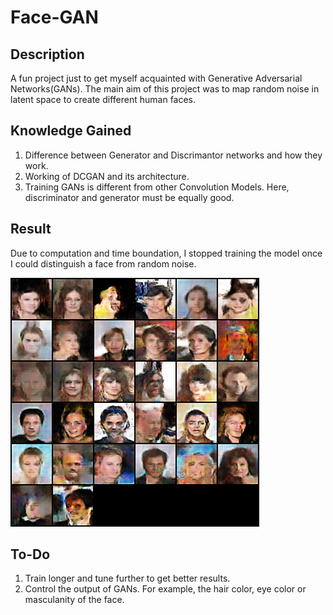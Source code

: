 # Face-GAN

## Description
A fun project just to get myself acquainted with Generative Adversarial Networks(GANs). The main aim of this project was to map random noise in latent space to create different human faces.

## Knowledge Gained
1. Difference between Generator and Discrimantor networks and how they work.
2. Working of DCGAN and its architecture.
3. Training GANs is different from other Convolution Models. Here, discriminator and generator must be equally good.

## Result
Due to computation and time boundation, I stopped training the model once I could distinguish a face from random noise.

![After 20 Epochs](https://github.com/P-yushh/Face-GAN/blob/main/GeneratedIMG-0008.png)

## To-Do
1. Train longer and tune further to get better results.
2. Control the output of GANs. For example, the hair color, eye color or masculanity of the face.
